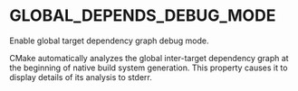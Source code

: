   

# GLOBAL_DEPENDS_DEBUG_MODE  
Enable global target dependency graph debug mode.  

CMake automatically analyzes the global inter-target dependency graph
at the beginning of native build system generation.  This property
causes it to display details of its analysis to stderr.  

